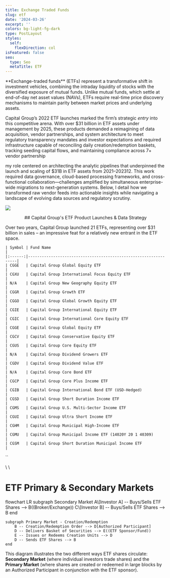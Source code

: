```yaml
---
title: Exchange Traded Funds
slug: etf
date: '2024-03-26'
excerpt: ''
colors: bg-light-fg-dark
type: PostLayout
styles:
  self:
    flexDirection: col
isFeatured: false
seo:
  type: Seo
  metaTitle: ETF
---
```

<div style="text-align: left">**Exchange-traded funds** (ETFs) represent a transformative shift in investment vehicles, combining the intraday liquidity of stocks with the diversified exposure of mutual funds. Unlike mutual funds, which settle at end-of-day net asset values (NAVs), ETFs require real-time price discovery mechanisms to maintain parity between market prices and underlying assets. </div>

Capital Group’s 2022 ETF launches marked the firm’s strategic *entry* into this competitive arena. With over $31 billion in ETF assets under management by 2025, these products demanded a reimagining of data acquisition, vendor partnerships, and system architecture to meet regulatory transparency mandates and investor expectations and required infrastructure capable of reconciling daily creation/redemption baskets, tracking seeding capital flows, and maintaining compliance across 7+ vendor partnership

my role centered on architecting the analytic pipelines that underpinned the launch and scaling of $31B in ETF assets from 2021–202312. This work required data governance, cloud-based processing frameworks, and cross-functional collaboration—challenges amplified by simultaneous enterprise-wide migrations to next-generation systems. Below, I detail how we transformed raw vendor feeds into actionable insights while navigating a landscape of evolving data sources and regulatory scrutiny.

![](/images/etfmutual.png)

<div style="text-align: center">## Capital Group's ETF Product Launches & Data Strategy</div>

Over two years, Capital Group launched 21 ETFs, representing over $31 billion in sales – an impressive feat for a relatively new entrant in the ETF space.

```
| Symbol | Fund Name                                                       |
|:------:|-----------------------------------------------------------------|
| CGGE   | Capital Group Global Equity ETF                                 |
| CGXU   | Capital Group International Focus Equity ETF                    |
| N/A    | Capital Group New Geography Equity ETF                          |
| CGGR   | Capital Group Growth ETF                                        |
| CGGO   | Capital Group Global Growth Equity ETF                          |
| CGIE   | Capital Group International Equity ETF                          |
| CGIC   | Capital Group International Core Equity ETF                     |
| CGGE   | Capital Group Global Equity ETF                                 |
| CGCV   | Capital Group Conservative Equity ETF                           |
| CGUS   | Capital Group Core Equity ETF                                   |
| N/A    | Capital Group Dividend Growers ETF                              |
| CGDV   | Capital Group Dividend Value ETF                                |
| N/A    | Capital Group Core Bond ETF                                     |
| CGCP   | Capital Group Core Plus Income ETF                              |
| CGIB   | Capital Group International Bond ETF (USD-Hedged)               |
| CGSD   | Capital Group Short Duration Income ETF                         |
| CGMS   | Capital Group U.S. Multi-Sector Income ETF                      |
| CGUI   | Capital Group Ultra Short Income ETF                            |
| CGHM   | Capital Group Municipal High-Income ETF                         |
| CGMU   | Capital Group Municipal Income ETF (14020Y 20 1 40309)          |
| CGSM   | Capital Group Short Duration Municipal Income ETF               |
```

\`\`

<html lang="en">
<head>
  <meta charset="UTF-8" />
  <title>ETF Market Diagram</title>
  <!-- Mermaid.js library from jsDelivr CDN -->
  \<script src="https\://cdn.jsdelivr.net/npm/mermaid/dist/mermaid.min.js"></script>
  \<script>
    // Initialize Mermaid on page load
    mermaid.initialize({ startOnLoad: true });
  </script>
</head>
<body>

<h1>ETF Primary & Secondary Markets</h1>

<div class="mermaid">
flowchart LR
    subgraph Secondary Market
        A\[Investor A] -- Buys/Sells ETF Shares --> B((Broker/Exchange))
        C\[Investor B] -- Buys/Sells ETF Shares --> B
    end

```
subgraph Primary Market - Creation/Redemption
    B -- Creation/Redemption Order --> D[Authorized Participant]
    D -- Delivers Basket of Securities --> E((ETF Sponsor/Fund))
    E -- Issues or Redeems Creation Units --> D
    D -- Sends ETF Shares --> B
end
```

</div>

<p>
  This diagram illustrates the two different ways ETF shares circulate:
  <strong>Secondary Market</strong> (where individual investors trade shares) 
  and the <strong>Primary Market</strong> (where shares are created or 
  redeemed in large blocks by an Authorized Participant in conjunction with 
  the ETF sponsor).
</p>

</body>

